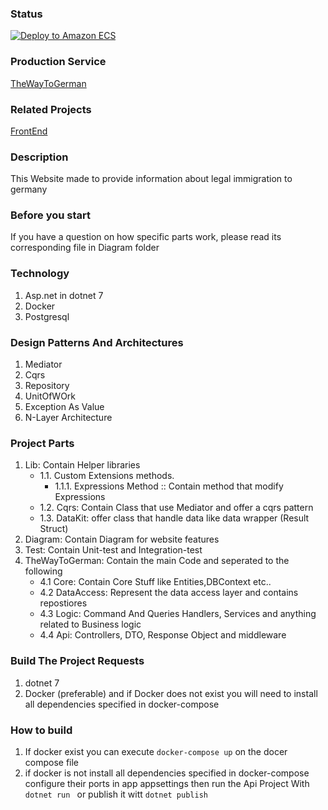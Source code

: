 ### Status
[![Deploy to Amazon ECS](https://github.com/masaylighto/TheWayToGerman-Asp.net/actions/workflows/AwsProduction.yml/badge.svg)](https://github.com/masaylighto/TheWayToGerman-Asp.net/actions/workflows/AwsProduction.yml)
### Production Service
[TheWayToGerman](https://www.derwegzumdeutsch.land/)
### Related Projects
[FrontEnd](https://github.com/masaylighto/TheWayToGerman-SolidJS)
### Description 
This Website made to provide information about legal immigration to germany 
### Before you start
If you have a question on how specific parts work, please read its corresponding file in Diagram folder
### Technology 
1. Asp.net in dotnet 7
2. Docker
3. Postgresql
### Design Patterns And Architectures
1. Mediator
2. Cqrs
3. Repository
4. UnitOfWOrk
5. Exception As Value
6. N-Layer Architecture
### Project Parts
1. Lib: Contain Helper libraries
   - 1.1. Custom Extensions methods.
      - 1.1.1. Expressions Method :: Contain method that modify Expressions
   - 1.2. Cqrs: Contain Class that use Mediator and offer a cqrs pattern
   - 1.3. DataKit: offer class that handle data like data wrapper (Result Struct)
2. Diagram: Contain Diagram for website features
3. Test: Contain Unit-test and Integration-test
4. TheWayToGerman: Contain the main Code and seperated to the following
   - 4.1 Core: Contain Core Stuff like Entities,DBContext etc..
   - 4.2 DataAccess: Represent the data access layer and contains repostiores
   - 4.3 Logic: Command And Queries Handlers, Services and anything related to Business logic
   - 4.4 Api: Controllers, DTO, Response Object and middleware
### Build The Project Requests
1. dotnet 7
2. Docker (preferable) and if Docker does not exist you will need to install all dependencies specified in docker-compose 
### How to build
1. If docker exist you can execute ```docker-compose up``` on the docer compose file
2. if docker is not install all dependencies specified in docker-compose configure their ports in app appsettings then run the Api Project With ```dotnet run ``` or publish it witt ```dotnet publish```
